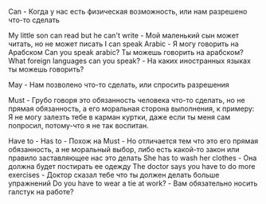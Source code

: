 Can - Когда у нас есть физическая возможность, или нам разрешено что-то сделать

My little son can read but he can't write - Мой маленький сын может читать, но не может писать
I can speak Arabic - Я могу говорить на Арабском
Can you speak arabic? Ты можешь говорить на арабском?
What foreign languages can you speak? - На каких иностранных языках ты можешь говорить?

May - Нам позволено что-то сделать, или спросить разрешения

Must - Грубо говоря это обязанность человека что-то сделать, но не прямая обязанность, а его моральная сторона выполнения, к примеру:
Я не могу залезть тебе в карман куртки, даже если ты меня сам попросил, потому-что я не так воспитан.

Have to - Has to - Похож на Must - Но отличается тем что это его прямая обязанность, а не моральный выбор, либо есть какой-то закон или правило заставляющее нас это делать
She has to wash her clothes - Она должна будет постирать ее одежду
The doctor says you have to do more exercises - Доктор сказал тебе что ты должен делать больше упражнений
Do you have to wear a tie at work? - Вам обязательно носить галстук на работе?
